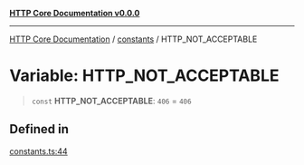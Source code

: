 [**HTTP Core Documentation v0.0.0**](../../README.md)

***

[HTTP Core Documentation](../../modules.md) / [constants](../README.md) / HTTP\_NOT\_ACCEPTABLE

# Variable: HTTP\_NOT\_ACCEPTABLE

> `const` **HTTP\_NOT\_ACCEPTABLE**: `406` = `406`

## Defined in

[constants.ts:44](https://github.com/stonemjs/http-core/blob/a162480c16327760396238c341daab61793d5440/src/constants.ts#L44)
